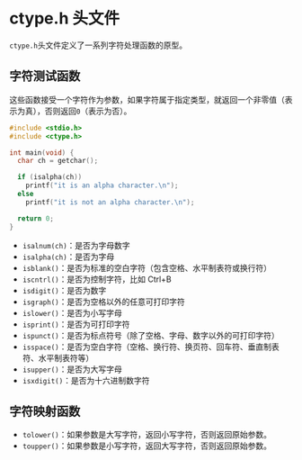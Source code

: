 # ctype.h 头文件

`ctype.h`头文件定义了一系列字符处理函数的原型。

## 字符测试函数

这些函数接受一个字符作为参数，如果字符属于指定类型，就返回一个非零值（表示为真），否则返回`0`（表示为否）。

```c
#include <stdio.h>
#include <ctype.h>

int main(void) {
  char ch = getchar();

  if (isalpha(ch))
    printf("it is an alpha character.\n");
  else
    printf("it is not an alpha character.\n");

  return 0;
}
```

- `isalnum(ch)`：是否为字母数字
- `isalpha(ch)`：是否为字母
- `isblank()`：是否为标准的空白字符（包含空格、水平制表符或换行符）
- `iscntrl()`：是否为控制字符，比如 Ctrl+B
- `isdigit()`：是否为数字
- `isgraph()`：是否为空格以外的任意可打印字符
- `islower()`：是否为小写字母
- `isprint()`：是否为可打印字符
- `ispunct()`：是否为标点符号（除了空格、字母、数字以外的可打印字符）
- `isspace()`：是否为空白字符（空格、换行符、换页符、回车符、垂直制表符、水平制表符等）
- `isupper()`：是否为大写字母
- `isxdigit()`：是否为十六进制数字符

## 字符映射函数

- `tolower()`：如果参数是大写字符，返回小写字符，否则返回原始参数。
- `toupper()`：如果参数是小写字符，返回大写字符，否则返回原始参数。

